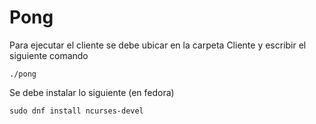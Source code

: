 # Pong

Para ejecutar el cliente se debe ubicar en la carpeta Cliente y escribir el siguiente comando

```
./pong
```

Se debe instalar lo siguiente (en fedora)

```
sudo dnf install ncurses-devel
```

